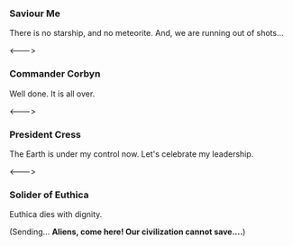 ### Saviour Me

There is no starship, and no meteorite. And, we are running out of shots...

<--->

### Commander Corbyn
<!-- __ALIGN_RIGHT__ -->

Well done. It is all over.

<--->

### President Cress

The Earth is under my control now. Let's celebrate my leadership.

<--->

### Solider of Euthica
<!-- __ALIGN_RIGHT__ -->

Euthica dies with dignity. 

(Sending... **Aliens, come here! Our civilization cannot save....**)

